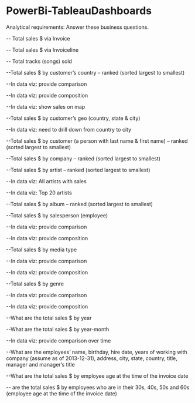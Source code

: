 # PowerBi-TableauDashboards

Analytical requirements: Answer these business questions. 
 

-- Total sales $ via Invoice

-- Total sales $ via Invoiceline

-- Total tracks (songs) sold

--Total sales $ by customer’s country – ranked (sorted largest to smallest)

--In data viz: provide comparison

--In data viz: provide composition

--In data viz: show sales on map

--Total sales $ by customer’s geo (country, state & city)

--In data viz: need to drill down from country to city

--Total sales $ by customer (a person with last name & first name) – ranked (sorted largest to smallest)

--Total sales $ by company – ranked (sorted largest to smallest)

--Total sales $ by artist – ranked (sorted largest to smallest)

--In data viz: All artists with sales

--In data viz: Top 20 artists

--Total sales $ by album  – ranked (sorted largest to smallest)

--Total sales $ by salesperson (employee)

--In data viz: provide comparison

--In data viz: provide composition

--Total sales $ by media type

--In data viz: provide comparison

--In data viz: provide composition

--Total sales $ by genre

--In data viz: provide comparison

--In data viz: provide composition

--What are the total sales $ by year

--What are the total sales $ by year-month 

--In data viz: provide comparison over time

--What are the employees’ name, birthday, hire date, years of working with company (assume as of 2013-12-31), address, city, state, country, title, manager and manager’s title

--What are the total sales $ by employee age at the time of the invoice date

-- are the total sales $ by employees who are in their 30s, 40s, 50s and 60s (employee age at the time of the invoice date)
